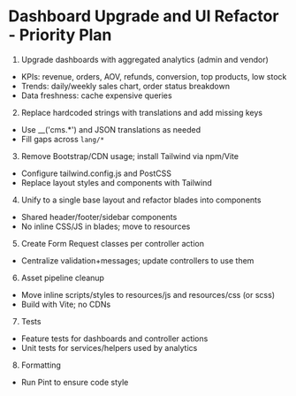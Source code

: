 # Dashboard Upgrade and UI Refactor - Priority Plan

1) Upgrade dashboards with aggregated analytics (admin and vendor)
- KPIs: revenue, orders, AOV, refunds, conversion, top products, low stock
- Trends: daily/weekly sales chart, order status breakdown
- Data freshness: cache expensive queries

2) Replace hardcoded strings with translations and add missing keys
- Use __('cms.*') and JSON translations as needed
- Fill gaps across `lang/*`

3) Remove Bootstrap/CDN usage; install Tailwind via npm/Vite
- Configure tailwind.config.js and PostCSS
- Replace layout styles and components with Tailwind

4) Unify to a single base layout and refactor blades into components
- Shared header/footer/sidebar components
- No inline CSS/JS in blades; move to resources

5) Create Form Request classes per controller action
- Centralize validation+messages; update controllers to use them

6) Asset pipeline cleanup
- Move inline scripts/styles to resources/js and resources/css (or scss)
- Build with Vite; no CDNs

7) Tests
- Feature tests for dashboards and controller actions
- Unit tests for services/helpers used by analytics

8) Formatting
- Run Pint to ensure code style


